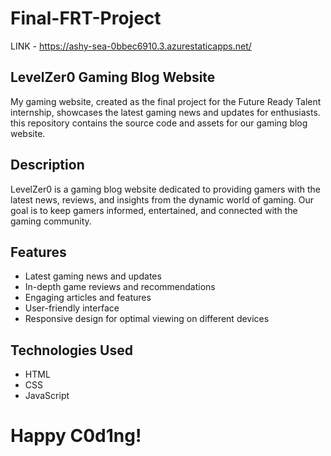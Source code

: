 # Final-FRT-Project
LINK - https://ashy-sea-0bbec6910.3.azurestaticapps.net/
## LevelZer0 Gaming Blog Website
My gaming website, created as the final project for the Future Ready Talent internship, showcases the latest gaming news and updates for enthusiasts. this repository contains the source code and assets for our gaming blog website.

## Description
LevelZer0 is a gaming blog website dedicated to providing gamers with the latest news, reviews, and insights from the dynamic world of gaming. Our goal is to keep gamers informed, entertained, and connected with the gaming community.

## Features
- Latest gaming news and updates
- In-depth game reviews and recommendations
- Engaging articles and features
- User-friendly interface
- Responsive design for optimal viewing on different devices

## Technologies Used
- HTML
- CSS
- JavaScript

# Happy C0d1ng!
